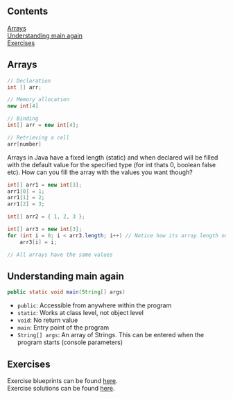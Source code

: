 ## Contents
[Arrays](#Arrays)\
[Understanding main again](#Understanding-main-again)\
[Exercises](#Exercises)

## Arrays

```java
// Declaration
int [] arr;

// Memory allocation
new int[4]

// Binding
int[] arr = new int[4];

// Retrieving a cell
arr[number]
```

Arrays in Java have a fixed length (static) and when declared will be filled with the default value for the specified type (for int thats 0, boolean false etc). How can you fill the array with the values you want though?

```java
int[] arr1 = new int[3];
arr1[0] = 1;
arr1[1] = 2;
arr1[2] = 3;

int[] arr2 = { 1, 2, 3 };

int[] arr3 = new int[3];
for (int i = 0; i < arr3.length; i++) // Notice how its array.length not .length()
    arr3[i] = i;

// All arrays have the same values
```

## Understanding main again

```java
public static void main(String[] args)
```

- ``public``: Accessible from anywhere within the program
- ``static``: Works at class level, not object level
- ``void``: No return value
- ``main``: Entry point of the program
- ``String[] args``: An array of Strings. This can be entered when the program starts (console parameters)

## Exercises

Exercise blueprints can be found [here](/OOP/Exercises/Blueprints/Lecture5.java).\
Exercise solutions can be found [here](/OOP/Exercises/Solutions/Lecture5.java).
